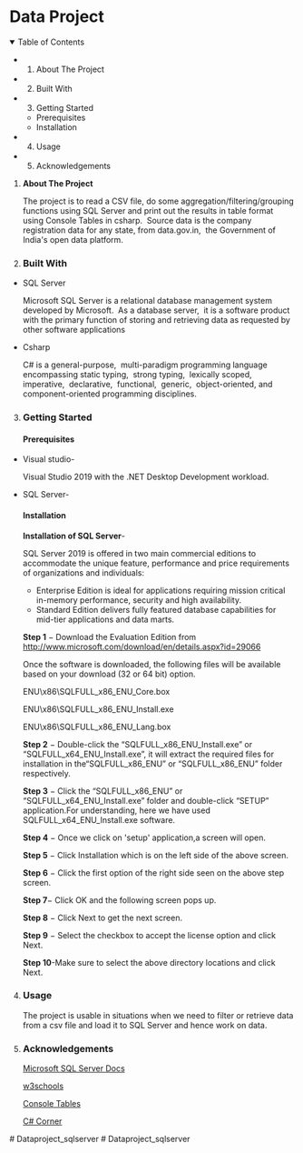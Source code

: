 #  **Data Project** 

<details open>
<summary> Table of Contents </summary>

+ 1. About The Project
+ 2. Built With
+ 3. Getting Started
    + Prerequisites
    + Installation
+ 4. Usage
+ 5. Acknowledgements
</details>

1.  **About The Project**

    The project is to read a CSV file, do some aggregation/filtering/grouping functions using SQL Server and print out the results in table format using Console Tables in csharp. &nbsp;Source data is the company registration data for any state, from data.gov.in,&nbsp; the Government of India's open data platform.

2. ### **Built With**
 * SQL Server

   Microsoft SQL Server is a relational database management system developed by Microsoft. &nbsp;As a database server,&nbsp; it is a software product with the primary function of storing and retrieving data as requested by other software applications
 * Csharp

    C# is a general-purpose,&nbsp; multi-paradigm programming language encompassing static typing,&nbsp; strong typing,&nbsp; lexically scoped,&nbsp; imperative, &nbsp;declarative,&nbsp; functional,&nbsp; generic, &nbsp;object-oriented, and component-oriented programming disciplines.


3. ### **Getting Started**

   #### **Prerequisites**
 * Visual studio-

    Visual Studio 2019 with the .NET Desktop Development workload.
* SQL Server-



    
   #### **Installation**
    **Installation of SQL Server**-
   
   SQL Server 2019 is offered in two main commercial editions to accommodate the unique feature, performance and price requirements of organizations and individuals:

   * Enterprise Edition is ideal for applications requiring mission critical in-memory performance, security and high availability.
   * Standard Edition delivers fully featured database capabilities for mid-tier applications and data marts.

   **Step 1** − Download the Evaluation Edition from http://www.microsoft.com/download/en/details.aspx?id=29066

   Once the software is downloaded, the following files will be available based on your download (32 or 64 bit) option.

     ENU\x86\SQLFULL_x86_ENU_Core.box

    ENU\x86\SQLFULL_x86_ENU_Install.exe
  
    ENU\x86\SQLFULL_x86_ENU_Lang.box

    **Step 2** − Double-click the “SQLFULL_x86_ENU_Install.exe” or “SQLFULL_x64_ENU_Install.exe”, it will extract the required files for installation in the“SQLFULL_x86_ENU” or “SQLFULL_x86_ENU” folder respectively.

    **Step 3** − Click the “SQLFULL_x86_ENU” or “SQLFULL_x64_ENU_Install.exe” folder and double-click “SETUP” application.For understanding, here we have used SQLFULL_x64_ENU_Install.exe software.

     **Step 4** − Once we click on 'setup' application,a screen will open.

     **Step 5** − Click Installation which is on the left side of the above screen.

     **Step 6** − Click the first option of the right side seen on the above step screen. 

     **Step 7**− Click OK and the following screen pops up.

     **Step 8** − Click Next to get the next screen.

     **Step 9** − Select the checkbox to accept the license  option  and click Next.

     **Step 10**-Make sure to select the above directory 
     locations and click Next. 



4. ### **Usage**
   The project is usable in situations when we need to filter or retrieve data from a csv file and load it to SQL Server and hence work on data. 

5. ### **Acknowledgements**


    [Microsoft SQL Server Docs](https://docs.microsoft.com/en-us/sql/sql-server/?view=sql-server-ver15)

    [w3schools](https://www.w3schools.com/sql/sql_groupby.asp)

    [Console Tables](https://www.nuget.org/packages/ConsoleTables/)

    [C# Corner](https://www.c-sharpcorner.com/article/how-to-read-data-from-csv-file-in-c-sharp/)

#   D a t a p r o j e c t _ s q l s e r v e r  
 # Dataproject_sqlserver
